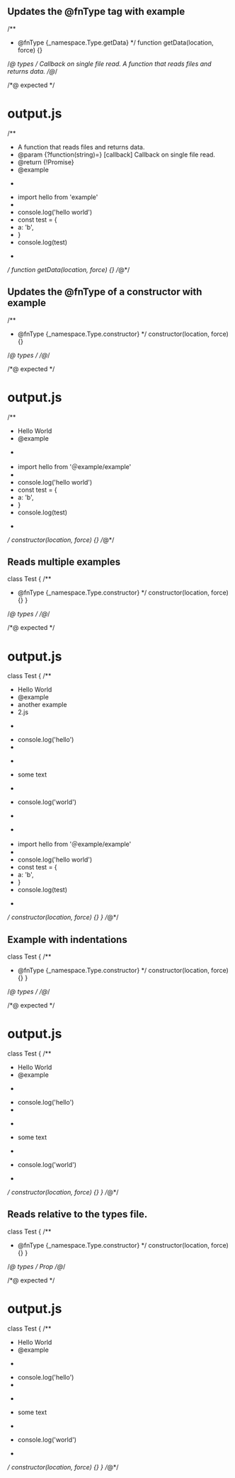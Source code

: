 ## Updates the @fnType tag with example
/**
 * @fnType {_namespace.Type.getData}
 */
function getData(location, force) {}

/*@ types */
<types namespace="_namespace">
  <type name="Type">
    <fn async return="boolean" name="getData" example="test/fixture/example.js" example-override="../src => example">
      <arg type="?function(string)=" name="callback">Callback on single file read.</arg>
      A function that reads files and returns data.
    </fn>
  </type>
</types>
/*@*/

/*@ expected */
# output.js

/**
 * A function that reads files and returns data.
 * @param {?function(string)=} [callback] Callback on single file read.
 * @return {!Promise<boolean>}
 * @example
 * ```js
 * import hello from 'example'
 *
 * console.log('hello world')
 * const test = {
 *   a: 'b',
 * }
 * console.log(test)
 * ```
 */
function getData(location, force) {}
/*@*/

## Updates the @fnType of a constructor with example
/**
 * @fnType {_namespace.Type.constructor}
 */
constructor(location, force) {}

/*@ types */
<types namespace="_namespace">
  <constructor name="Type"
    example="test/fixture/example.js"
    example-override="../src => @example/example"
    desc="Hello World">
  </constructor>
</types>
/*@*/

/*@ expected */
# output.js

/**
 * Hello World
 * @example
 * ```js
 * import hello from '＠example/example'
 *
 * console.log('hello world')
 * const test = {
 *   a: 'b',
 * }
 * console.log(test)
 * ```
 */
constructor(location, force) {}
/*@*/

## Reads multiple examples
class Test {
  /**
   * @fnType {_namespace.Type.constructor}
   */
  constructor(location, force) {}
}

/*@ types */
<types namespace="_namespace">
  <constructor name="Type"
    example="test/fixture/examples/2.js, test/fixture/example.js"
    example-override="../src => @example/example"
    desc="Hello World">
  </constructor>
</types>
/*@*/

/*@ expected */
# output.js

class Test {
  /**
   * Hello World
   * @example
   * another example
   * 2.js
   * ```js
   * console.log('hello')
   *
   * ```
   * some text
   * ```js
   * console.log('world')
   * ```
   * ```js
   * import hello from '＠example/example'
   *
   * console.log('hello world')
   * const test = {
   *   a: 'b',
   * }
   * console.log(test)
   * ```
   */
  constructor(location, force) {}
}
/*@*/

## Example with indentations
class Test {
  /**
   * @fnType {_namespace.Type.constructor}
   */
  constructor(location, force) {}
}

/*@ types */
<types namespace="_namespace">
  <constructor name="Type"
    example="test/fixture/examples/indent.js"
    desc="Hello World">
  </constructor>
</types>
/*@*/

/*@ expected */
# output.js

class Test {
  /**
   * Hello World
   * @example
   * ```js
   * console.log('hello')
   *
   * ```
   * some text
   * ```js
   * console.log('world')
   * ```
   */
  constructor(location, force) {}
}
/*@*/

## Reads relative to the types file.
class Test {
  /**
   * @fnType {_namespace.Type.constructor}
   */
  constructor(location, force) {}
}

/*@ types */
<types namespace="_namespace">
  <constructor name="Type"
    example="../fixture/examples/indent.js"
    desc="Hello World">
    <prop example="../fixture/examples/indent.js" name="prop">
      Prop
    </prop>
  </constructor>
</types>
/*@*/

/*@ expected */
# output.js

class Test {
  /**
   * Hello World
   * @example
   * ```js
   * console.log('hello')
   *
   * ```
   * some text
   * ```js
   * console.log('world')
   * ```
   */
  constructor(location, force) {}
}
/*@*/